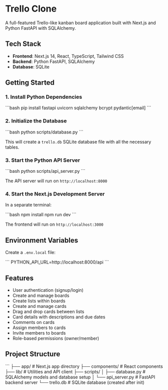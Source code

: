 # Trello Clone

A full-featured Trello-like kanban board application built with Next.js and Python FastAPI with SQLAlchemy.

## Tech Stack

- **Frontend**: Next.js 14, React, TypeScript, Tailwind CSS
- **Backend**: Python FastAPI, SQLAlchemy
- **Database**: SQLite

## Getting Started

### 1. Install Python Dependencies

\`\`\`bash
pip install fastapi uvicorn sqlalchemy bcrypt pydantic[email]
\`\`\`

### 2. Initialize the Database

\`\`\`bash
python scripts/database.py
\`\`\`

This will create a `trello.db` SQLite database file with all the necessary tables.

### 3. Start the Python API Server

\`\`\`bash
python scripts/api_server.py
\`\`\`

The API server will run on `http://localhost:8000`

### 4. Start the Next.js Development Server

In a separate terminal:

\`\`\`bash
npm install
npm run dev
\`\`\`

The frontend will run on `http://localhost:3000`

## Environment Variables

Create a `.env.local` file:

\`\`\`
PYTHON_API_URL=http://localhost:8000/api
\`\`\`

## Features

- User authentication (signup/login)
- Create and manage boards
- Create lists within boards
- Create and manage cards
- Drag and drop cards between lists
- Card details with descriptions and due dates
- Comments on cards
- Assign members to cards
- Invite members to boards
- Role-based permissions (owner/member)

## Project Structure

\`\`\`
├── app/                    # Next.js app directory
├── components/             # React components
├── lib/                    # Utilities and API client
├── scripts/
│   ├── database.py        # SQLAlchemy models and database setup
│   └── api_server.py      # FastAPI backend server
└── trello.db              # SQLite database (created after init)
